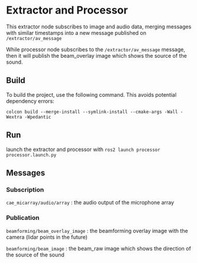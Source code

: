 # Extractor and Processor
This extractor node subscribes to image and audio data, merging messages with similar timestamps into a new message published on `/extractor/av_message`

While processor node subscribes to the `/extractor/av_message` message, then it will publish the beam_overlay image which shows the source of the sound.

## Build
To build the project, use the following command. This avoids potential dependency errors:

`colcon build --merge-install --symlink-install --cmake-args -Wall -Wextra -Wpedantic`

## Run
launch the extractor and processor with `ros2 launch processor processor.launch.py `

## Messages

### Subscription

`cae_micarray/audio/array` : the audio output of the microphone array

### Publication

`beamforming/beam_overlay_image` : the beamforming overlay image with the camera (lidar points in the future)

`beamforming/beam_image` : the beam_raw image which shows the direction of the source of the sound 

